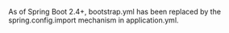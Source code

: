 As of Spring Boot 2.4+, bootstrap.yml has been replaced by the spring.config.import mechanism in application.yml.